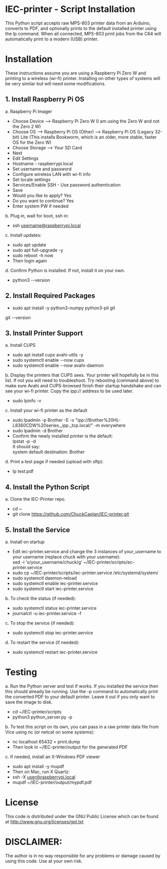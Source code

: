 # IEC-printer - Script Installation

This Python script accepts raw MPS-803 printer data from an Arduino, converts to PDF, and optionally prints to the default installed printer using the lp command. When all connected, MPS-803 print jobs from the C64 will automatically print to a modern (USB) printer.

# Installation

These instructions assume you are using a Raspberry Pi Zero W and printing to a wireless (wi-fi) printer. Installing on other types of systems will be very similar but will need some modifications.

## 1. Install Raspberry Pi OS

a. Raspberry Pi Imager
- Choose Device --> Raspberry Pi Zero W (I am using the Zero W and not the Zero 2 W)
- Choose OS --> Raspberry Pi OS (Other) --> Raspberry Pi OS (Legacy 32-bit) Lite (This installs Bookworm, which is an older, more stable, faster OS for the Zero W)
- Choose Storage --> Your SD Card
- Next
- Edit Settings
- Hostname - raspberrypi.local
- Set username and password
- Configure wireless LAN with wi-fi info
- Set locale settings
- Services/Enable SSH - Use password authentication
- Save
- Would you like to apply? Yes
- Do you want to continue? Yes
- Enter system PW if needed

b. Plug in, wait for boot, ssh in:
- ssh username@raspberrypi.local

c. Install updates:
- sudo apt update
- sudo apt full-upgrade -y
- sudo reboot -h now
- Then login again

d. Confirm Python is installed. If not, install it on your own.
- python3 --version

## 2. Install Required Packages
- sudo apt install -y python3-numpy python3-pil git

git --version

## 3. Install Printer Support
a. Install CUPS
- sudo apt install cups avahi-utils -y
- sudo systemctl enable --now cups
- sudo systemctl enable --now avahi-daemon

b. Display the printers that CUPS sees. Your printer will hopefully be in this list. If not you will need to troubleshoot. Try rebooting (command above) to make sure  Avahi and CUPS-browsed finish their startup handshake and can see your wi-fi printer. Copy the ipp:// address to be used later.
- sudo lpinfo -v

c. Install your wi-fi printer as the default
- sudo lpadmin -p Brother -E -v "ipp://Brother%20HL-L8360CDW%20series._ipp._tcp.local/" -m everywhere
- sudo lpadmin -d Brother
- Confirm the newly installed printer is the default:\
lpstat -p -d\
It should say:\
system default destination: Brother

d. Print a test page if needed (upload with sftp):
- lp test.pdf

## 4. Install the Python Script
a. Clone the IEC-Printer repo.
- cd ~    
- git clone https://github.com/ChuckCaplan/IEC-printer.git

## 5. Install the Service

a. Install on startup
- Edit iec-printer.service and change the 3 instances of your_username to your username (replace chuck with your username):\
sed -i 's/your_username/chuck/g' ~/IEC-printer/scripts/ec-printer.service
- sudo cp ~/IEC-printer/scripts/iec-printer.service /etc/systemd/system/
- sudo systemctl daemon-reload
- sudo systemctl enable iec-printer.service
- sudo systemctl start iec-printer.service

b. To check the status (if needed):
- sudo systemctl status iec-printer.service
- journalctl -u iec-printer.service -f

c. To stop the service (if needed):
- sudo systemctl stop iec-printer.service

d. To restart the service (if needed):
- sudo systemctl restart iec-printer.service

# Testing

a. Run the Python server and test if works. If you installed the service then this should already be running. Use the -p command to automatically print the converted PDF to your default printer. Leave it out if you only want to save the image to disk.
- cd ~/IEC-printer/scripts
- python3 python_server.py -p

b. To test this script on its own, you can pass in a raw printer data file from Vice using nc (or netcat on some systems):

- nc localhost 65432 < print.dump
- Then look in ~/IEC-printer/output for the generated PDF

c. If needed, install an X-Windows PDF viewer
- sudo apt install -y mupdf
- Then on Mac, run X Quartz:
- ssh -X user@raspberrypi.local
- mupdf ~/IEC-printer/output/mypdf.pdf

# License

This code is distributed under the GNU Public License
which can be found at http://www.gnu.org/licenses/gpl.txt

# DISCLAIMER:
The author is in no way responsible for any problems or damage caused by using this code. Use at your own risk.